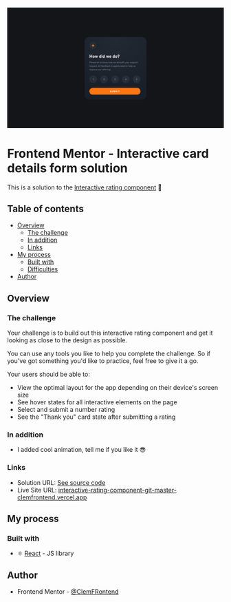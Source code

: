 ![](./images/result-desktop.png)

# Frontend Mentor - Interactive card details form solution

This is a solution to the [Interactive rating component](https://www.frontendmentor.io/challenges/interactive-rating-component-koxpeBUmI/hub) 🎉

## Table of contents

- [Overview](#overview)
  - [The challenge](#the-challenge)
  - [In addition](#in-addition)
  - [Links](#links)
- [My process](#my-process)
  - [Built with](#built-with)
  - [Difficulties](#difficulties)
- [Author](#author)

## Overview

### The challenge

Your challenge is to build out this interactive rating component and get it looking as close to the design as possible.

You can use any tools you like to help you complete the challenge. So if you've got something you'd like to practice, feel free to give it a go.

Your users should be able to:

- View the optimal layout for the app depending on their device's screen size
- See hover states for all interactive elements on the page
- Select and submit a number rating
- See the "Thank you" card state after submitting a rating

### In addition

- I added cool animation, tell me if you like it 😎

### Links

- Solution URL: [See source code](https://github.com/ClemFRontend/interactive-rating-component)
- Live Site URL: [interactive-rating-component-git-master-clemfrontend.vercel.app](https://interactive-rating-component-git-master-clemfrontend.vercel.app/)

## My process

### Built with

- ⚛️ [React](https://reactjs.org/) - JS library

## Author

- Frontend Mentor - [@ClemFRontend](https://www.frontendmentor.io/profile/ClemFRontend)
